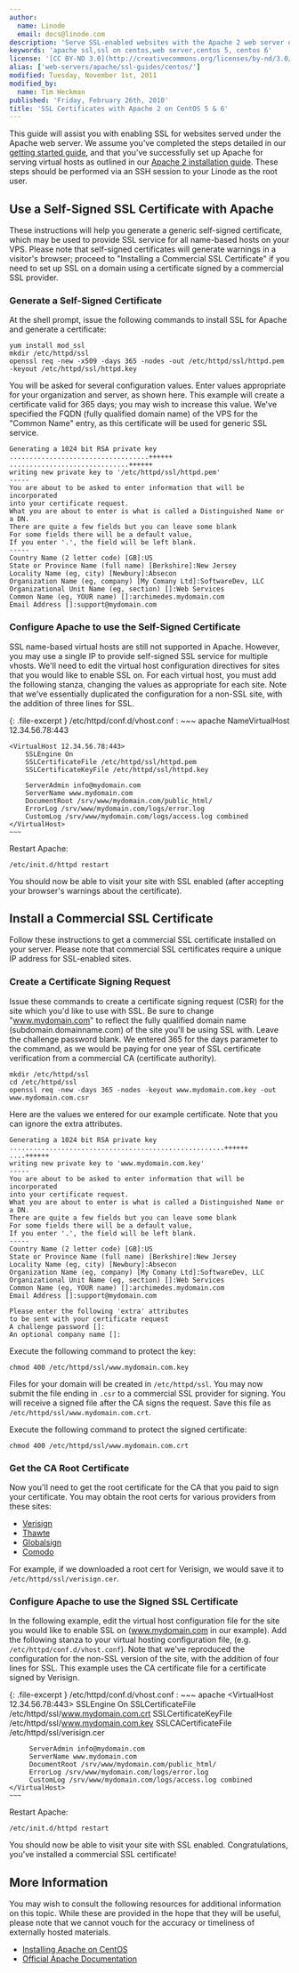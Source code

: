 ```yaml
---
author:
  name: Linode
  email: docs@linode.com
description: 'Serve SSL-enabled websites with the Apache 2 web server on CentOS 5 & 6.'
keywords: 'apache ssl,ssl on centos,web server,centos 5, centos 6'
license: '[CC BY-ND 3.0](http://creativecommons.org/licenses/by-nd/3.0/us/)'
alias: ['web-servers/apache/ssl-guides/centos/']
modified: Tuesday, November 1st, 2011
modified_by:
  name: Tim Heckman
published: 'Friday, February 26th, 2010'
title: 'SSL Certificates with Apache 2 on CentOS 5 & 6'
---
```


This guide will assist you with enabling SSL for websites served under the Apache web server. We assume you've completed the steps detailed in our [getting started guide](/docs/getting-started/), and that you've successfully set up Apache for serving virtual hosts as outlined in our [Apache 2 installation guide](/docs/web-servers/apache/installation). These steps should be performed via an SSH session to your Linode as the root user.

Use a Self-Signed SSL Certificate with Apache
---------------------------------------------

These instructions will help you generate a generic self-signed certificate, which may be used to provide SSL service for all name-based hosts on your VPS. Please note that self-signed certificates will generate warnings in a visitor's browser; proceed to "Installing a Commercial SSL Certificate" if you need to set up SSL on a domain using a certificate signed by a commercial SSL provider.

### Generate a Self-Signed Certificate

At the shell prompt, issue the following commands to install SSL for Apache and generate a certificate:

    yum install mod_ssl
    mkdir /etc/httpd/ssl
    openssl req -new -x509 -days 365 -nodes -out /etc/httpd/ssl/httpd.pem -keyout /etc/httpd/ssl/httpd.key

You will be asked for several configuration values. Enter values appropriate for your organization and server, as shown here. This example will create a certificate valid for 365 days; you may wish to increase this value. We've specified the FQDN (fully qualified domain name) of the VPS for the "Common Name" entry, as this certificate will be used for generic SSL service.

    Generating a 1024 bit RSA private key
    ...................................++++++
    ..............................++++++
    writing new private key to '/etc/httpd/ssl/httpd.pem'
    -----
    You are about to be asked to enter information that will be incorporated
    into your certificate request.
    What you are about to enter is what is called a Distinguished Name or a DN.
    There are quite a few fields but you can leave some blank
    For some fields there will be a default value,
    If you enter '.', the field will be left blank.
    -----
    Country Name (2 letter code) [GB]:US
    State or Province Name (full name) [Berkshire]:New Jersey
    Locality Name (eg, city) [Newbury]:Absecon
    Organization Name (eg, company) [My Comany Ltd]:SoftwareDev, LLC
    Organizational Unit Name (eg, section) []:Web Services
    Common Name (eg, YOUR name) []:archimedes.mydomain.com
    Email Address []:support@mydomain.com

### Configure Apache to use the Self-Signed Certificate

SSL name-based virtual hosts are still not supported in Apache. However, you may use a single IP to provide self-signed SSL service for multiple vhosts. We'll need to edit the virtual host configuration directives for sites that you would like to enable SSL on. For each virtual host, you must add the following stanza, changing the values as appropriate for each site. Note that we've essentially duplicated the configuration for a non-SSL site, with the addition of three lines for SSL.

{: .file-excerpt }
/etc/httpd/conf.d/vhost.conf
:   ~~~ apache
    NameVirtualHost 12.34.56.78:443

    <VirtualHost 12.34.56.78:443>
        SSLEngine On
        SSLCertificateFile /etc/httpd/ssl/httpd.pem
        SSLCertificateKeyFile /etc/httpd/ssl/httpd.key

        ServerAdmin info@mydomain.com
        ServerName www.mydomain.com
        DocumentRoot /srv/www/mydomain.com/public_html/
        ErrorLog /srv/www/mydomain.com/logs/error.log
        CustomLog /srv/www/mydomain.com/logs/access.log combined
    </VirtualHost>
    ~~~

Restart Apache:

    /etc/init.d/httpd restart

You should now be able to visit your site with SSL enabled (after accepting your browser's warnings about the certificate).

Install a Commercial SSL Certificate
------------------------------------

Follow these instructions to get a commercial SSL certificate installed on your server. Please note that commercial SSL certificates require a unique IP address for SSL-enabled sites.

### Create a Certificate Signing Request

Issue these commands to create a certificate signing request (CSR) for the site which you'd like to use with SSL. Be sure to change "www.mydomain.com" to reflect the fully qualified domain name (subdomain.domainname.com) of the site you'll be using SSL with. Leave the challenge password blank. We entered 365 for the days parameter to the command, as we would be paying for one year of SSL certificate verification from a commercial CA (certificate authority).

    mkdir /etc/httpd/ssl
    cd /etc/httpd/ssl
    openssl req -new -days 365 -nodes -keyout www.mydomain.com.key -out www.mydomain.com.csr

Here are the values we entered for our example certificate. Note that you can ignore the extra attributes.

    Generating a 1024 bit RSA private key
    ......................................................++++++
    ....++++++
    writing new private key to 'www.mydomain.com.key'
    -----
    You are about to be asked to enter information that will be incorporated
    into your certificate request.
    What you are about to enter is what is called a Distinguished Name or a DN.
    There are quite a few fields but you can leave some blank
    For some fields there will be a default value,
    If you enter '.', the field will be left blank.
    -----
    Country Name (2 letter code) [GB]:US
    State or Province Name (full name) [Berkshire]:New Jersey
    Locality Name (eg, city) [Newbury]:Absecon
    Organization Name (eg, company) [My Comany Ltd]:SoftwareDev, LLC
    Organizational Unit Name (eg, section) []:Web Services
    Common Name (eg, YOUR name) []:archimedes.mydomain.com
    Email Address []:support@mydomain.com

    Please enter the following 'extra' attributes
    to be sent with your certificate request
    A challenge password []:
    An optional company name []:

Execute the following command to protect the key:

    chmod 400 /etc/httpd/ssl/www.mydomain.com.key

Files for your domain will be created in `/etc/httpd/ssl`. You may now submit the file ending in `.csr` to a commercial SSL provider for signing. You will receive a signed file after the CA signs the request. Save this file as `/etc/httpd/ssl/www.mydomain.com.crt`.

Execute the following command to protect the signed certificate:

    chmod 400 /etc/httpd/ssl/www.mydomain.com.crt

### Get the CA Root Certificate

Now you'll need to get the root certificate for the CA that you paid to sign your certificate. You may obtain the root certs for various providers from these sites:

-   [Verisign](https://knowledge.verisign.com/support/ssl-certificates-support/index.html)
-   [Thawte](http://www.thawte.com/roots/index.html)
-   [Globalsign](http://secure.globalsign.net/cacert/)
-   [Comodo](https://support.comodo.com/index.php?_m=downloads&_a=view&parentcategoryid=1&pcid=0&nav=0)

For example, if we downloaded a root cert for Verisign, we would save it to `/etc/httpd/ssl/verisign.cer`.

### Configure Apache to use the Signed SSL Certificate

In the following example, edit the virtual host configuration file for the site you would like to enable SSL on (www.mydomain.com in our example). Add the following stanza to your virtual hosting configuration file, (e.g. `/etc/httpd/conf.d/vhost.conf`). Note that we've reproduced the configuration for the non-SSL version of the site, with the addition of four lines for SSL. This example uses the CA certificate file for a certificate signed by Verisign.

{: .file-excerpt }
/etc/httpd/conf.d/vhost.conf
:   ~~~ apache
    <VirtualHost 12.34.56.78:443>
         SSLEngine On
         SSLCertificateFile /etc/httpd/ssl/www.mydomain.com.crt
         SSLCertificateKeyFile /etc/httpd/ssl/www.mydomain.com.key
         SSLCACertificateFile /etc/httpd/ssl/verisign.cer

         ServerAdmin info@mydomain.com
         ServerName www.mydomain.com
         DocumentRoot /srv/www/mydomain.com/public_html/
         ErrorLog /srv/www/mydomain.com/logs/error.log
         CustomLog /srv/www/mydomain.com/logs/access.log combined
    </VirtualHost>
    ~~~

Restart Apache:

    /etc/init.d/httpd restart

You should now be able to visit your site with SSL enabled. Congratulations, you've installed a commercial SSL certificate!

More Information
----------------

You may wish to consult the following resources for additional information on this topic. While these are provided in the hope that they will be useful, please note that we cannot vouch for the accuracy or timeliness of externally hosted materials.

- [Installing Apache on CentOS](/docs/web-servers/apache/installation)
- [Official Apache Documentation](http://httpd.apache.org/docs/2.0/)



